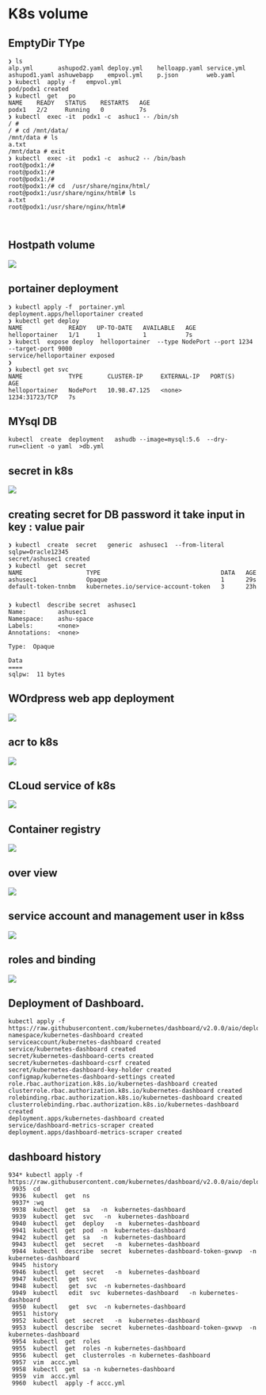 # K8s volume 

## EmptyDir TYpe 

```
❯ ls
alp.yml       ashupod2.yaml deploy.yml    helloapp.yaml service.yml
ashupod1.yaml ashuwebapp    empvol.yml    p.json        web.yaml
❯ kubectl  apply -f   empvol.yml
pod/podx1 created
❯ kubectl  get   po
NAME    READY   STATUS    RESTARTS   AGE
podx1   2/2     Running   0          7s
❯ kubectl  exec -it  podx1 -c  ashuc1 -- /bin/sh
/ # 
/ # cd /mnt/data/
/mnt/data # ls
a.txt
/mnt/data # exit
❯ kubectl  exec -it  podx1 -c  ashuc2 -- /bin/bash
root@podx1:/# 
root@podx1:/# 
root@podx1:/# 
root@podx1:/# cd  /usr/share/nginx/html/
root@podx1:/usr/share/nginx/html# ls
a.txt
root@podx1:/usr/share/nginx/html# 



```

## Hostpath volume 

<img src="hostpath.png">


## portainer deployment 

```
❯ kubectl apply -f  portainer.yml
deployment.apps/helloportainer created
❯ kubectl get deploy
NAME             READY   UP-TO-DATE   AVAILABLE   AGE
helloportainer   1/1     1            1           7s
❯ kubectl  expose deploy  helloportainer  --type NodePort --port 1234 --target-port 9000
service/helloportainer exposed
❯ 
❯ kubectl get svc
NAME             TYPE       CLUSTER-IP     EXTERNAL-IP   PORT(S)          AGE
helloportainer   NodePort   10.98.47.125   <none>        1234:31723/TCP   7s

```

## MYsql DB 

```
kubectl  create  deployment   ashudb --image=mysql:5.6  --dry-run=client -o yaml  >db.yml

```

## secret in k8s 

<img src="secret.png">

## creating secret for DB password  it take input in key : value pair 

```
❯ kubectl  create  secret   generic  ashusec1  --from-literal   sqlpw=Oracle12345
secret/ashusec1 created
❯ kubectl  get  secret
NAME                  TYPE                                  DATA   AGE
ashusec1              Opaque                                1      29s
default-token-tnnbm   kubernetes.io/service-account-token   3      23h

```

###

```
❯ kubectl  describe secret  ashusec1
Name:         ashusec1
Namespace:    ashu-space
Labels:       <none>
Annotations:  <none>

Type:  Opaque

Data
====
sqlpw:  11 bytes

```

## WOrdpress web app deployment 

<img src="wordpress.png">

## acr to k8s 

<img src="acr.png">

## CLoud service of k8s

<img src="cloudser.png">

## Container registry 

<img src="crdiff.png">

## over view 

<img src="k8sdep.png">


## service  account and management user in k8ss

<img src="sa.png">

## roles and binding 

<img src="rbac.png">

## Deployment of Dashboard. 

```
kubectl apply -f https://raw.githubusercontent.com/kubernetes/dashboard/v2.0.0/aio/deploy/recommended.yaml
namespace/kubernetes-dashboard created
serviceaccount/kubernetes-dashboard created
service/kubernetes-dashboard created
secret/kubernetes-dashboard-certs created
secret/kubernetes-dashboard-csrf created
secret/kubernetes-dashboard-key-holder created
configmap/kubernetes-dashboard-settings created
role.rbac.authorization.k8s.io/kubernetes-dashboard created
clusterrole.rbac.authorization.k8s.io/kubernetes-dashboard created
rolebinding.rbac.authorization.k8s.io/kubernetes-dashboard created
clusterrolebinding.rbac.authorization.k8s.io/kubernetes-dashboard created
deployment.apps/kubernetes-dashboard created
service/dashboard-metrics-scraper created
deployment.apps/dashboard-metrics-scraper created

```

## dashboard history 

```
934* kubectl apply -f https://raw.githubusercontent.com/kubernetes/dashboard/v2.0.0/aio/deploy/recommended.yaml  
 9935  cd
 9936  kubectl  get  ns
 9937* :wq
 9938  kubectl  get  sa   -n  kubernetes-dashboard 
 9939  kubectl  get  svc   -n  kubernetes-dashboard 
 9940  kubectl  get  deploy   -n  kubernetes-dashboard 
 9941  kubectl  get  pod  -n  kubernetes-dashboard 
 9942  kubectl  get  sa   -n  kubernetes-dashboard 
 9943  kubectl  get  secret   -n  kubernetes-dashboard 
 9944  kubectl  describe  secret  kubernetes-dashboard-token-gxwvp  -n kubernetes-dashboard 
 9945  history
 9946  kubectl  get  secret   -n  kubernetes-dashboard 
 9947  kubectl   get  svc 
 9948  kubectl   get  svc  -n kubernetes-dashboard 
 9949  kubectl   edit  svc  kubernetes-dashboard   -n kubernetes-dashboard 
 9950  kubectl   get  svc  -n kubernetes-dashboard 
 9951  history
 9952  kubectl  get  secret   -n  kubernetes-dashboard 
 9953  kubectl  describe  secret  kubernetes-dashboard-token-gxwvp  -n kubernetes-dashboard
 9954  kubectl  get  roles 
 9955  kubectl  get  roles -n kubernetes-dashboard 
 9956  kubectl  get  clusterroles -n kubernetes-dashboard 
 9957  vim  accc.yml
 9958  kubectl  get  sa -n kubernetes-dashboard 
 9959  vim  accc.yml
 9960  kubectl  apply -f accc.yml

```


